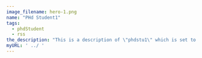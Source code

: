 ```yaml
---
image_filename: hero-1.png
name: "PHd Student1"
tags:
  - phdStudent
  - rss
the_description: "This is a description of \"phdstu1\" which is set to some generic name in the meantime"
myURL: ' ../ '
---
```

